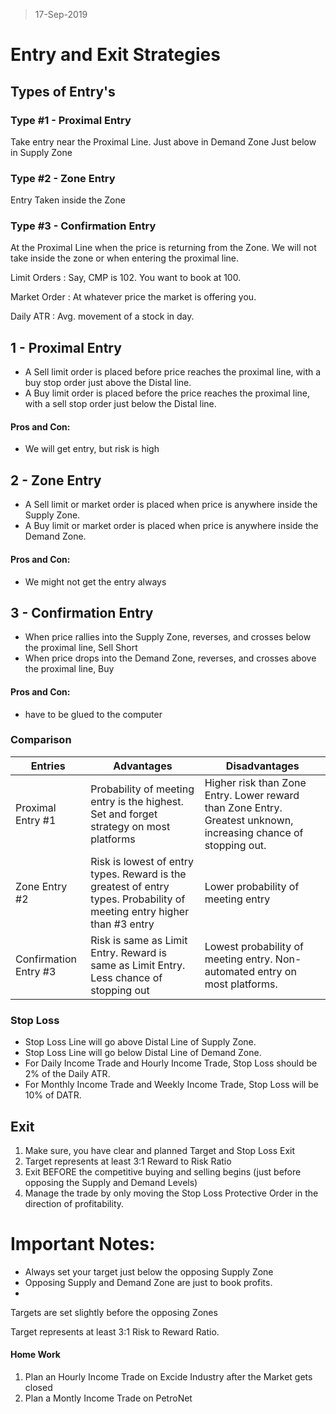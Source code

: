 > 17-Sep-2019
# Entry and Exit Strategies

## Types of Entry's

### Type #1 - Proximal Entry
Take entry near the Proximal Line.
Just above in Demand Zone
Just below in Supply Zone

### Type #2 - Zone Entry
Entry Taken inside the Zone

### Type #3 - Confirmation Entry
At the Proximal Line when the price is returning from the Zone.
We will not take inside the zone or when entering the proximal line.

Limit Orders
: Say, CMP is 102. You want to book at 100.

Market Order
: At whatever price the market is offering you.

Daily ATR
: Avg. movement of a stock in day.

## 1 - Proximal Entry
- A Sell limit order is placed before price reaches the proximal line, with a buy stop order just above the Distal line.
- A Buy limit order is placed before the price reaches the proximal line, with a sell stop order just below the Distal line.

#### Pros and Con:
- We will get entry, but risk is high

## 2 - Zone Entry
- A Sell limit or market order is placed when price is anywhere inside the Supply Zone.
- A Buy limit or market order is placed when price is anywhere inside the Demand Zone.

#### Pros and Con:
- We might not get the entry always

## 3 - Confirmation Entry
- When price rallies into the Supply Zone, reverses, and crosses below the proximal line, Sell Short
- When price drops into the Demand Zone, reverses, and crosses above the proximal line, Buy

#### Pros and Con:
- have to be glued to the computer

### Comparison
| Entries | Advantages | Disadvantages |
| ------- | ---------- | ------------- |
| Proximal Entry #1 | Probability of meeting entry is the highest. Set and forget strategy on most platforms| Higher risk than Zone Entry. Lower reward than Zone Entry. Greatest unknown, increasing chance of stopping out.|
| Zone Entry #2 | Risk is lowest of entry types. Reward is the greatest of entry types. Probability of meeting entry higher than #3 entry | Lower probability of meeting entry |
| Confirmation Entry #3 | Risk is same as Limit Entry. Reward is same as Limit Entry. Less chance of stopping out | Lowest probability of meeting entry. Non-automated entry on most platforms. |

  

### Stop Loss
- Stop Loss Line will go above Distal Line of Supply Zone.
- Stop Loss Line will go below Distal Line of Demand Zone.
- For Daily Income Trade and Hourly Income Trade, Stop Loss should be 2% of the Daily ATR.
- For Monthly Income Trade and Weekly Income Trade, Stop Loss will be 10% of DATR.

## Exit
1. Make sure, you have clear and planned Target and Stop Loss Exit
2. Target represents at least 3:1 Reward to Risk Ratio
3. Exit BEFORE the competitive buying and selling begins (just before opposing the Supply and Demand Levels)
4. Manage the trade by only moving the Stop Loss Protective Order in the direction of profitability.

  

# Important Notes:
- Always set your target just below the opposing Supply Zone
- Opposing Supply and Demand Zone are just to book profits.
-   

Targets are set slightly before the opposing Zones

Target represents at least 3:1 Risk to Reward Ratio.

#### Home Work
1. Plan an Hourly Income Trade on Excide Industry after the Market gets closed
2. Plan a Montly Income Trade on PetroNet
<!--stackedit_data:
eyJoaXN0b3J5IjpbNDIzMTQxOTQ3LDU5NDAzNzQ5LDE2OTA0ND
czNDRdfQ==
-->